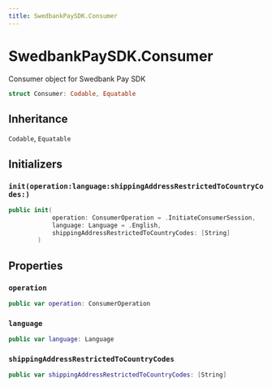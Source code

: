 ```yaml
---
title: SwedbankPaySDK.Consumer
---
```

# SwedbankPaySDK.Consumer

Consumer object for Swedbank Pay SDK

``` swift
struct Consumer: Codable, Equatable 
```

## Inheritance

`Codable`, `Equatable`

## Initializers

### `init(operation:language:shippingAddressRestrictedToCountryCodes:)`

``` swift
public init(
            operation: ConsumerOperation = .InitiateConsumerSession,
            language: Language = .English,
            shippingAddressRestrictedToCountryCodes: [String]
        ) 
```

## Properties

### `operation`

``` swift
public var operation: ConsumerOperation
```

### `language`

``` swift
public var language: Language
```

### `shippingAddressRestrictedToCountryCodes`

``` swift
public var shippingAddressRestrictedToCountryCodes: [String]
```
